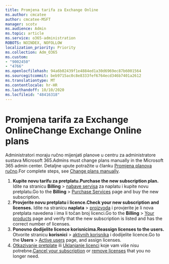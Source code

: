 ```yaml
---
title: Promjena tarifa za Exchange Online
ms.author: cmcatee
author: cmcatee-MSFT
manager: scotv
ms.audience: Admin
ms.topic: article
ms.service: o365-administration
ROBOTS: NOINDEX, NOFOLLOW
localization_priority: Priority
ms.collection: Adm_O365
ms.custom:
- "9002450"
- "4766"
ms.openlocfilehash: 94a6b02439f1e4884ed1a30d6969ec87b6001564
ms.sourcegitcommit: beb9715ac0c8e8333fef6764ecd346b7401a2612
ms.translationtype: MT
ms.contentlocale: hr-HR
ms.lasthandoff: 10/10/2020
ms.locfileid: "48416318"
---
```

# <a name="change-exchange-online-plans"></a><span data-ttu-id="79973-102">Promjena tarifa za Exchange Online</span><span class="sxs-lookup"><span data-stu-id="79973-102">Change Exchange Online plans</span></span>

<span data-ttu-id="79973-103">Administratori moraju ručno mijenjati planove u centru za administratore sustava Microsoft 365.</span><span class="sxs-lookup"><span data-stu-id="79973-103">Admins must change plans manually in the Microsoft 365 admin center.</span></span> <span data-ttu-id="79973-104">Detaljne upute potražite u članku [Promjena planova ručno](https://docs.microsoft.com/microsoft-365/commerce/subscriptions/change-plans-manually).</span><span class="sxs-lookup"><span data-stu-id="79973-104">For complete steps, see [Change plans manually](https://docs.microsoft.com/microsoft-365/commerce/subscriptions/change-plans-manually).</span></span>

1. <span data-ttu-id="79973-105">**Kupite novu tarifu za pretplatu.**</span><span class="sxs-lookup"><span data-stu-id="79973-105">**Purchase the new subscription plan.**</span></span> <span data-ttu-id="79973-106">Idite na stranicu **Billing**  >  [nabave servisa](https://go.microsoft.com/fwlink/p/?linkid=868433) za naplatu i kupite novu pretplatu.</span><span class="sxs-lookup"><span data-stu-id="79973-106">Go to the **Billing** > [Purchase Services](https://go.microsoft.com/fwlink/p/?linkid=868433) page and buy the new subscription.</span></span>
2. <span data-ttu-id="79973-107">**Provjerite novu pretplatu i licence.**</span><span class="sxs-lookup"><span data-stu-id="79973-107">**Check your new subscription and licenses.**</span></span> <span data-ttu-id="79973-108">Idite na stranicu **naplata**  >  [proizvoda](https://go.microsoft.com/fwlink/p/?linkid=842054) i provjerite je li nova pretplata navedena i ima li točan broj licenci.</span><span class="sxs-lookup"><span data-stu-id="79973-108">Go to the **Billing** > [Your products](https://go.microsoft.com/fwlink/p/?linkid=842054) page and verify that the new subscription is listed and has the correct number of licenses.</span></span>
3. <span data-ttu-id="79973-109">**Ponovno dodijelite licence korisnicima.**</span><span class="sxs-lookup"><span data-stu-id="79973-109">**Reassign licenses to the users.**</span></span> <span data-ttu-id="79973-110">Otvorite stranicu **korisnici**  >  [aktivnih korisnika](https://go.microsoft.com/fwlink/p/?linkid=834822) i dodijelite licence.</span><span class="sxs-lookup"><span data-stu-id="79973-110">Go to the **Users** > [Active users](https://go.microsoft.com/fwlink/p/?linkid=834822) page, and assign licenses.</span></span>
4. <span data-ttu-id="79973-111">[Otkazivanje pretplate](https://docs.microsoft.com/microsoft-365/commerce/subscriptions/cancel-your-subscription) ili [Uklanjanje licenci](https://docs.microsoft.com/microsoft-365/commerce/licenses/buy-licenses) koje vam više nisu potrebne.</span><span class="sxs-lookup"><span data-stu-id="79973-111">[Cancel your subscription](https://docs.microsoft.com/microsoft-365/commerce/subscriptions/cancel-your-subscription) or [remove licenses](https://docs.microsoft.com/microsoft-365/commerce/licenses/buy-licenses) that you no longer need.</span></span>